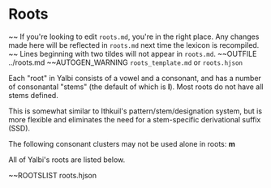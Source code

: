 # Roots

~~ If you're looking to edit `roots.md`, you're in the right place. Any changes made here will be reflected in `roots.md` next time the lexicon is recompiled.
~~ Lines beginning with two tildes will not appear in `roots.md`.
~~OUTFILE ../roots.md
~~AUTOGEN_WARNING `roots_template.md` or `roots.hjson`

Each "root" in Yalbi consists of a vowel and a consonant, and has a number of consonantal "stems" (the default of which is **l**). Most roots do not have all stems defined.

This is somewhat similar to Ithkuil's pattern/stem/designation system, but is more flexible and eliminates the need for a stem-specific derivational suffix (SSD).

The following consonant clusters may not be used alone in roots: **m**

All of Yalbi's roots are listed below.

~~ROOTSLIST roots.hjson
